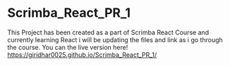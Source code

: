 # Scrimba_React_PR_1

This Project has been created as a part of Scrimba React Course and currently learning React i will be updating the files and link as i go through the course.
You can the live version here! https://giridhar0025.github.io/Scrimba_React_PR_1/
